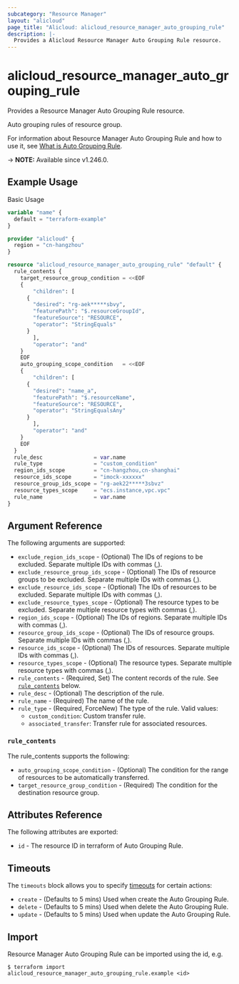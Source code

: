 ```yaml
---
subcategory: "Resource Manager"
layout: "alicloud"
page_title: "Alicloud: alicloud_resource_manager_auto_grouping_rule"
description: |-
  Provides a Alicloud Resource Manager Auto Grouping Rule resource.
---
```


# alicloud_resource_manager_auto_grouping_rule

Provides a Resource Manager Auto Grouping Rule resource.

Auto grouping rules of resource group.

For information about Resource Manager Auto Grouping Rule and how to use it, see [What is Auto Grouping Rule](https://www.alibabacloud.com/help/en/resource-management/resource-group/developer-reference/api-resourcemanager-2020-03-31-createautogroupingrule-rg).

-> **NOTE:** Available since v1.246.0.

## Example Usage

Basic Usage

```terraform
variable "name" {
  default = "terraform-example"
}

provider "alicloud" {
  region = "cn-hangzhou"
}

resource "alicloud_resource_manager_auto_grouping_rule" "default" {
  rule_contents {
    target_resource_group_condition = <<EOF
    {
        "children": [
      {
        "desired": "rg-aek*****sbvy",
        "featurePath": "$.resourceGroupId",
        "featureSource": "RESOURCE",
        "operator": "StringEquals"
      }
        ],
        "operator": "and"
    }
    EOF
    auto_grouping_scope_condition   = <<EOF
    {
        "children": [
      {
        "desired": "name_a",
        "featurePath": "$.resourceName",
        "featureSource": "RESOURCE",
        "operator": "StringEqualsAny"
      }
        ],
        "operator": "and"
    }
    EOF
  }
  rule_desc                = var.name
  rule_type                = "custom_condition"
  region_ids_scope         = "cn-hangzhou,cn-shanghai"
  resource_ids_scope       = "imock-xxxxxx"
  resource_group_ids_scope = "rg-aek22*****3sbvz"
  resource_types_scope     = "ecs.instance,vpc.vpc"
  rule_name                = var.name
}
```

## Argument Reference

The following arguments are supported:
* `exclude_region_ids_scope` - (Optional) The IDs of regions to be excluded. Separate multiple IDs with commas (,).
* `exclude_resource_group_ids_scope` - (Optional) The IDs of resource groups to be excluded. Separate multiple IDs with commas (,).
* `exclude_resource_ids_scope` - (Optional) The IDs of resources to be excluded. Separate multiple IDs with commas (,).
* `exclude_resource_types_scope` - (Optional) The resource types to be excluded. Separate multiple resource types with commas (,).
* `region_ids_scope` - (Optional) The IDs of regions. Separate multiple IDs with commas (,).
* `resource_group_ids_scope` - (Optional) The IDs of resource groups. Separate multiple IDs with commas (,).
* `resource_ids_scope` - (Optional) The IDs of resources. Separate multiple IDs with commas (,).
* `resource_types_scope` - (Optional) The resource types. Separate multiple resource types with commas (,).
* `rule_contents` - (Required, Set) The content records of the rule. See [`rule_contents`](#rule_contents) below.
* `rule_desc` - (Optional) The description of the rule.
* `rule_name` - (Required) The name of the rule.
* `rule_type` - (Required, ForceNew) The type of the rule. Valid values:
  - `custom_condition`: Custom transfer rule.
  - `associated_transfer`: Transfer rule for associated resources.

### `rule_contents`

The rule_contents supports the following:
* `auto_grouping_scope_condition` - (Optional) The condition for the range of resources to be automatically transferred.
* `target_resource_group_condition` - (Required) The condition for the destination resource group.

## Attributes Reference

The following attributes are exported:
* `id` - The resource ID in terraform of Auto Grouping Rule.

## Timeouts

The `timeouts` block allows you to specify [timeouts](https://www.terraform.io/docs/configuration-0-11/resources.html#timeouts) for certain actions:
* `create` - (Defaults to 5 mins) Used when create the Auto Grouping Rule.
* `delete` - (Defaults to 5 mins) Used when delete the Auto Grouping Rule.
* `update` - (Defaults to 5 mins) Used when update the Auto Grouping Rule.

## Import

Resource Manager Auto Grouping Rule can be imported using the id, e.g.

```shell
$ terraform import alicloud_resource_manager_auto_grouping_rule.example <id>
```
